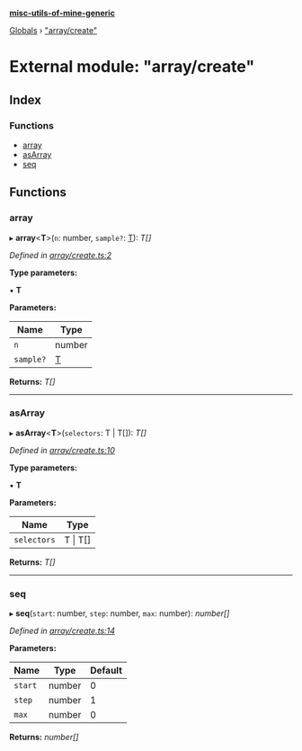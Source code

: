 **[misc-utils-of-mine-generic](../README.md)**

[Globals](../globals.md) › ["array/create"](_array_create_.md)

# External module: "array/create"

## Index

### Functions

* [array](_array_create_.md#array)
* [asArray](_array_create_.md#asarray)
* [seq](_array_create_.md#seq)

## Functions

###  array

▸ **array**<**T**>(`n`: number, `sample?`: [T]()): *T[]*

*Defined in [array/create.ts:2](https://github.com/cancerberoSgx/misc-utils-of-mine/blob/1cdf757/misc-utils-of-mine-generic/src/array/create.ts#L2)*

**Type parameters:**

▪ **T**

**Parameters:**

Name | Type |
------ | ------ |
`n` | number |
`sample?` | [T]() |

**Returns:** *T[]*

___

###  asArray

▸ **asArray**<**T**>(`selectors`: T | T[]): *T[]*

*Defined in [array/create.ts:10](https://github.com/cancerberoSgx/misc-utils-of-mine/blob/1cdf757/misc-utils-of-mine-generic/src/array/create.ts#L10)*

**Type parameters:**

▪ **T**

**Parameters:**

Name | Type |
------ | ------ |
`selectors` | T \| T[] |

**Returns:** *T[]*

___

###  seq

▸ **seq**(`start`: number, `step`: number, `max`: number): *number[]*

*Defined in [array/create.ts:14](https://github.com/cancerberoSgx/misc-utils-of-mine/blob/1cdf757/misc-utils-of-mine-generic/src/array/create.ts#L14)*

**Parameters:**

Name | Type | Default |
------ | ------ | ------ |
`start` | number | 0 |
`step` | number | 1 |
`max` | number | 0 |

**Returns:** *number[]*